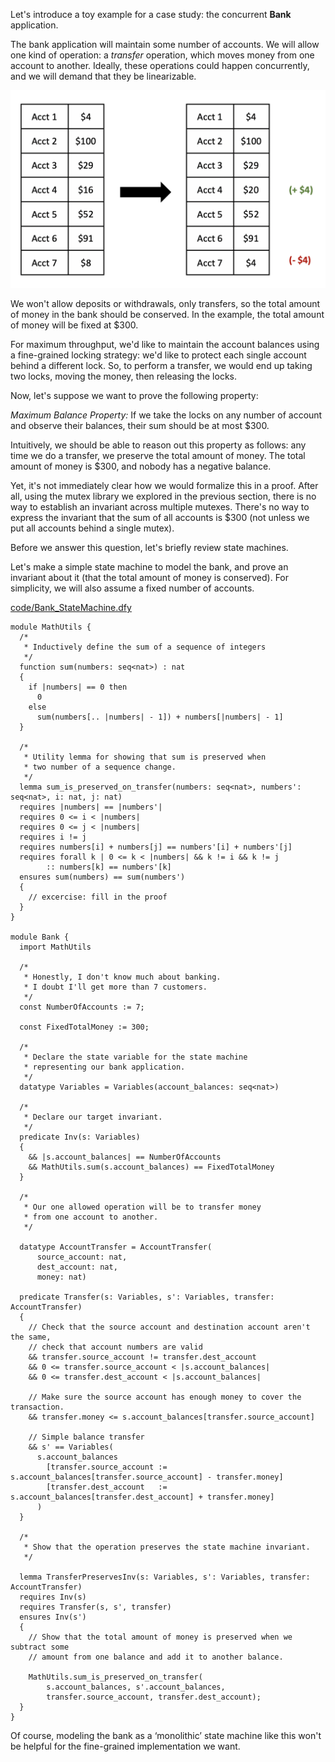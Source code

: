 Let's introduce a toy example for a case study: the concurrent **Bank** application.

The bank application will maintain some number of accounts.
We will allow one kind of operation: a _transfer_ operation, which moves money from one account to another.
Ideally, these operations could happen concurrently, and we will demand that they be linearizable.

![images/bank_simple_state_machine.png](images/bank_simple_state_machine.png)

We won't allow deposits or withdrawals, only transfers, so the total amount of money in the bank
should be conserved. In the example, the total amount of money will be fixed at $300.

For maximum throughput, we'd like to maintain the account balances using a fine-grained locking strategy:
we'd like to protect each single account behind a different lock. So, to perform a transfer,
we would end up taking two locks, moving the money, then releasing the locks.

Now, let's suppose we want to prove the following property:

_Maximum Balance Property:_
If we take the locks on any number of account and observe their balances,
their sum should be at most $300.

Intuitively, we should be able to reason out this property as follows:
any time we do a transfer, we preserve the total amount of money. The total
amount of money is $300, and nobody has a negative balance.

Yet, it's not immediately clear how we would formalize this in a proof.
After all, using the mutex library we explored in the previous section,
there is no way to establish an invariant across multiple mutexes. There's no
way to express the invariant that the sum of all accounts is $300 (not unless
we put all accounts behind a single mutex).

Before we answer this question, let's briefly review state machines.

Let's make a simple state machine to model the bank, and prove an invariant about it
(that the total amount of money is conserved). For simplicity, we will also assume
a fixed number of accounts.

[code/Bank_StateMachine.dfy](code/Bank_StateMachine.dfy)
```dafny
module MathUtils {
  /*
   * Inductively define the sum of a sequence of integers
   */
  function sum(numbers: seq<nat>) : nat
  {
    if |numbers| == 0 then
      0
    else
      sum(numbers[.. |numbers| - 1]) + numbers[|numbers| - 1]
  }

  /*
   * Utility lemma for showing that sum is preserved when
   * two number of a sequence change.
   */
  lemma sum_is_preserved_on_transfer(numbers: seq<nat>, numbers': seq<nat>, i: nat, j: nat)
  requires |numbers| == |numbers'|
  requires 0 <= i < |numbers|
  requires 0 <= j < |numbers|
  requires i != j
  requires numbers[i] + numbers[j] == numbers'[i] + numbers'[j]
  requires forall k | 0 <= k < |numbers| && k != i && k != j
        :: numbers[k] == numbers'[k]
  ensures sum(numbers) == sum(numbers')
  {
    // excercise: fill in the proof
  }
}

module Bank {
  import MathUtils

  /*
   * Honestly, I don't know much about banking.
   * I doubt I'll get more than 7 customers.
   */
  const NumberOfAccounts := 7;

  const FixedTotalMoney := 300;

  /*
   * Declare the state variable for the state machine
   * representing our bank application.
   */
  datatype Variables = Variables(account_balances: seq<nat>)

  /*
   * Declare our target invariant.
   */
  predicate Inv(s: Variables)
  {
    && |s.account_balances| == NumberOfAccounts    
    && MathUtils.sum(s.account_balances) == FixedTotalMoney
  }

  /*
   * Our one allowed operation will be to transfer money
   * from one account to another.
   */

  datatype AccountTransfer = AccountTransfer(
      source_account: nat,
      dest_account: nat,
      money: nat)

  predicate Transfer(s: Variables, s': Variables, transfer: AccountTransfer)
  {
    // Check that the source account and destination account aren't the same,
    // check that account numbers are valid
    && transfer.source_account != transfer.dest_account
    && 0 <= transfer.source_account < |s.account_balances|
    && 0 <= transfer.dest_account < |s.account_balances|

    // Make sure the source account has enough money to cover the transaction.
    && transfer.money <= s.account_balances[transfer.source_account]

    // Simple balance transfer
    && s' == Variables(
      s.account_balances
        [transfer.source_account := s.account_balances[transfer.source_account] - transfer.money]
        [transfer.dest_account   := s.account_balances[transfer.dest_account] + transfer.money]
      )
  }

  /*
   * Show that the operation preserves the state machine invariant.
   */

  lemma TransferPreservesInv(s: Variables, s': Variables, transfer: AccountTransfer)
  requires Inv(s)
  requires Transfer(s, s', transfer)
  ensures Inv(s')
  {
    // Show that the total amount of money is preserved when we subtract some
    // amount from one balance and add it to another balance.

    MathUtils.sum_is_preserved_on_transfer(
        s.account_balances, s'.account_balances,
        transfer.source_account, transfer.dest_account);
  }
}
```

Of course, modeling the bank as a ‘monolithic’ state machine like this won't be helpful for the fine-grained implementation we want.
